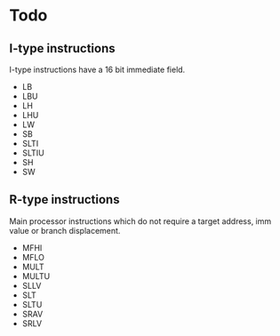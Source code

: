# Todo

## I-type instructions
I-type instructions have a 16 bit immediate field.

- LB
- LBU
- LH
- LHU
- LW
- SB
- SLTI
- SLTIU
- SH
- SW

## R-type instructions
Main processor instructions which do not require a target address, imm value or branch displacement.

- MFHI
- MFLO
- MULT
- MULTU
- SLLV
- SLT
- SLTU
- SRAV
- SRLV

